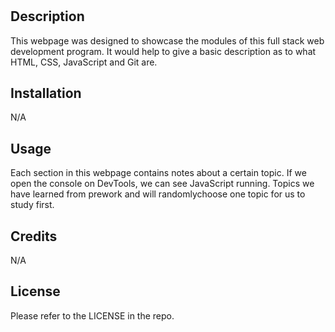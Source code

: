 # <Prework Study Guide Webpage>

## Description

This webpage was designed to showcase the modules of this full stack web development program. It would help to give a basic description as to what HTML, CSS, JavaScript and Git are.


## Installation

N/A

## Usage

Each section in this webpage contains notes about a certain topic. If we open the console on DevTools, we can see JavaScript running. Topics we have learned from prework and will randomlychoose one topic for us to study first.

## Credits

N/A

## License

Please refer to the LICENSE in the repo.

